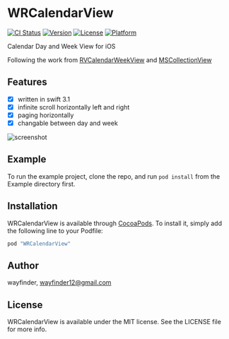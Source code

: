 # WRCalendarView

[![CI Status](http://img.shields.io/travis/wayfinder/WRCalendarView.svg?style=flat)](https://travis-ci.org/wayfinder/WRCalendarView)
[![Version](https://img.shields.io/cocoapods/v/WRCalendarView.svg?style=flat)](http://cocoapods.org/pods/WRCalendarView)
[![License](https://img.shields.io/cocoapods/l/WRCalendarView.svg?style=flat)](http://cocoapods.org/pods/WRCalendarView)
[![Platform](https://img.shields.io/cocoapods/p/WRCalendarView.svg?style=flat)](http://cocoapods.org/pods/WRCalendarView)

Calendar Day and Week View for iOS

Following the work from [RVCalendarWeekView](https://github.com/BadChoice/RVCalendarWeekView) and [MSCollectionView](https://github.com/erichoracek/MSCollectionViewCalendarLayout)

## Features

- [X] written in swift 3.1
- [X] infinite scroll horizontally left and right
- [X] paging horizontally
- [X] changable between day and week

![screenshot](https://github.com/wayfinders/WRCalendarView/blob/master/Example/Screenshots/1.gif?raw=true)

## Example

To run the example project, clone the repo, and run `pod install` from the Example directory first.

## Installation

WRCalendarView is available through [CocoaPods](http://cocoapods.org). To install
it, simply add the following line to your Podfile:

```ruby
pod "WRCalendarView"
```

## Author

wayfinder, wayfinder12@gmail.com

## License

WRCalendarView is available under the MIT license. See the LICENSE file for more info.
